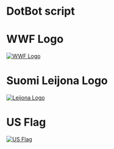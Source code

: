# DotBot script


# WWF Logo
[![WWF Logo](https://img.youtube.com/vi/V34DlQ4FXSg/0.jpg)](https://www.youtube.com/watch?v=V34DlQ4FXSg)

# Suomi Leijona Logo
[![Leijona Logo](https://img.youtube.com/vi/4xoD6U100zQ/0.jpg)](https://www.youtube.com/watch?v=4xoD6U100zQ)

# US Flag
[![US Flag](https://img.youtube.com/vi/kOT8PlQIDq0/0.jpg)](https://www.youtube.com/watch?v=kOT8PlQIDq0)
